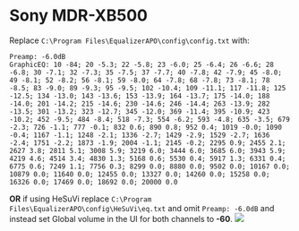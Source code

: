 # Sony MDR-XB500
Replace `C:\Program Files\EqualizerAPO\config\config.txt` with:
```
Preamp: -6.0dB
GraphicEQ: 10 -84; 20 -5.3; 22 -5.8; 23 -6.0; 25 -6.4; 26 -6.6; 28 -6.8; 30 -7.1; 32 -7.3; 35 -7.5; 37 -7.7; 40 -7.8; 42 -7.9; 45 -8.0; 49 -8.1; 52 -8.2; 56 -8.1; 59 -8.0; 64 -7.8; 68 -7.8; 73 -8.1; 78 -8.5; 83 -9.0; 89 -9.3; 95 -9.5; 102 -10.4; 109 -11.1; 117 -11.8; 125 -12.5; 134 -13.0; 143 -13.6; 153 -13.9; 164 -13.7; 175 -14.0; 188 -14.0; 201 -14.2; 215 -14.6; 230 -14.6; 246 -14.4; 263 -13.9; 282 -13.5; 301 -13.2; 323 -12.7; 345 -12.0; 369 -11.4; 395 -10.9; 423 -10.2; 452 -9.5; 484 -8.4; 518 -7.3; 554 -6.2; 593 -4.8; 635 -3.5; 679 -2.3; 726 -1.1; 777 -0.1; 832 0.6; 890 0.8; 952 0.4; 1019 -0.0; 1090 -0.4; 1167 -1.1; 1248 -2.1; 1336 -2.7; 1429 -2.9; 1529 -2.7; 1636 -2.4; 1751 -2.2; 1873 -1.9; 2004 -1.1; 2145 -0.2; 2295 0.9; 2455 2.1; 2627 3.8; 2811 5.1; 3008 5.9; 3219 6.0; 3444 6.0; 3685 6.0; 3943 5.9; 4219 4.6; 4514 3.4; 4830 1.3; 5168 0.6; 5530 0.4; 5917 1.3; 6331 0.4; 6775 0.6; 7249 1.1; 7756 0.3; 8299 0.0; 8880 0.0; 9502 0.0; 10167 0.0; 10879 0.0; 11640 0.0; 12455 0.0; 13327 0.0; 14260 0.0; 15258 0.0; 16326 0.0; 17469 0.0; 18692 0.0; 20000 0.0
```
**OR** if using HeSuVi replace `C:\Program Files\EqualizerAPO\config\HeSuVi\eq.txt` and omit `Preamp: -6.0dB` and instead set Global volume in the UI for both channels to **-60**.
![](https://raw.githubusercontent.com/jaakkopasanen/AutoEq/master/results/Headphone.com/innerfidelity/onear/Sony%20MDR-XB500/Sony%20MDR-XB500.png)